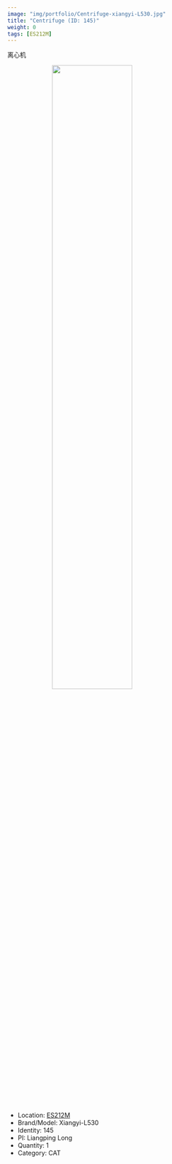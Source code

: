 ```yaml
---
image: "img/portfolio/Centrifuge-xiangyi-L530.jpg"
title: "Centrifuge (ID: 145)"
weight: 0
tags: [ES212M]
---
```


离心机

<!--more-->

<img src="../../img/portfolio/Centrifuge-xiangyi-L530.jpg" width="60%" style="display: block; margin: auto;">

- Location: [ES212M](../../tags/es212m)
- Brand/Model: Xiangyi-L530
- Identity: 145
- PI: Liangping Long
- Quantity: 1
- Category: CAT






